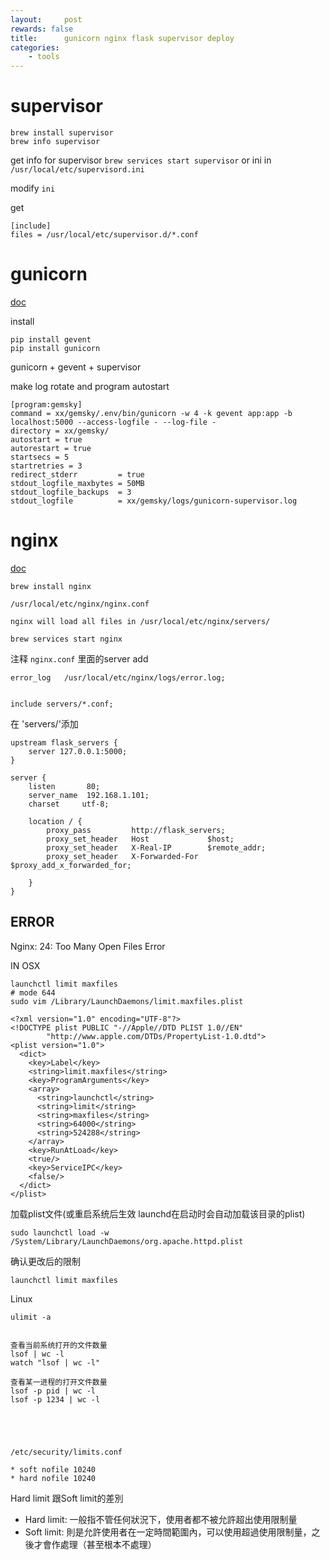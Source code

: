 ```yaml
---
layout:     post
rewards: false
title:      gunicorn nginx flask supervisor deploy
categories:
    - tools
---
```


# supervisor

```shell
brew install supervisor
brew info supervisor
```
get info for supervisor
`brew services start supervisor` or ini in `/usr/local/etc/supervisord.ini`

modify `ini`

get
```
[include]
files = /usr/local/etc/supervisor.d/*.conf
```

# gunicorn
[doc](http://docs.gunicorn.org/en/latest/index.html)

install
```
pip install gevent
pip install gunicorn
```

gunicorn + gevent + supervisor

make log rotate and program autostart
```
[program:gemsky]
command = xx/gemsky/.env/bin/gunicorn -w 4 -k gevent app:app -b localhost:5000 --access-logfile - --log-file -
directory = xx/gemsky/
autostart = true
autorestart = true
startsecs = 5
startretries = 3
redirect_stderr         = true
stdout_logfile_maxbytes = 50MB
stdout_logfile_backups  = 3
stdout_logfile          = xx/gemsky/logs/gunicorn-supervisor.log
```

# nginx
[doc](http://www.nginx.cn/doc/)
```
brew install nginx
```

```
/usr/local/etc/nginx/nginx.conf

nginx will load all files in /usr/local/etc/nginx/servers/

brew services start nginx
```

注释 `nginx.conf` 里面的server
add
```
error_log   /usr/local/etc/nginx/logs/error.log;


include servers/*.conf;
```

在 'servers/'添加
```
upstream flask_servers {
    server 127.0.0.1:5000;
}

server {
    listen       80;
    server_name  192.168.1.101;
    charset     utf-8;

    location / {
        proxy_pass         http://flask_servers;
        proxy_set_header   Host             $host;
        proxy_set_header   X-Real-IP        $remote_addr;
        proxy_set_header   X-Forwarded-For  $proxy_add_x_forwarded_for;

    }
}
```

## ERROR

Nginx: 24: Too Many Open Files Error

IN OSX

```
launchctl limit maxfiles
# mode 644
sudo vim /Library/LaunchDaemons/limit.maxfiles.plist

```

```
<?xml version="1.0" encoding="UTF-8"?>
<!DOCTYPE plist PUBLIC "-//Apple//DTD PLIST 1.0//EN"
        "http://www.apple.com/DTDs/PropertyList-1.0.dtd">
<plist version="1.0">
  <dict>
    <key>Label</key>
    <string>limit.maxfiles</string>
    <key>ProgramArguments</key>
    <array>
      <string>launchctl</string>
      <string>limit</string>
      <string>maxfiles</string>
      <string>64000</string>
      <string>524288</string>
    </array>
    <key>RunAtLoad</key>
    <true/>
    <key>ServiceIPC</key>
    <false/>
  </dict>
</plist>
```
加载plist文件(或重启系统后生效 launchd在启动时会自动加载该目录的plist)
```
sudo launchctl load -w /System/Library/LaunchDaemons/org.apache.httpd.plist
```
确认更改后的限制
```
launchctl limit maxfiles
```

Linux
```
ulimit -a


查看当前系统打开的文件数量
lsof | wc -l
watch "lsof | wc -l"

查看某一进程的打开文件数量
lsof -p pid | wc -l
lsof -p 1234 | wc -l





/etc/security/limits.conf

* soft nofile 10240
* hard nofile 10240
```

Hard limit 跟Soft limit的差別
- Hard limit:  一般指不管任何狀況下，使用者都不被允許超出使用限制量
- Soft limit: 則是允許使用者在一定時間範圍內，可以使用超過使用限制量，之後才會作處理（甚至根本不處理）
